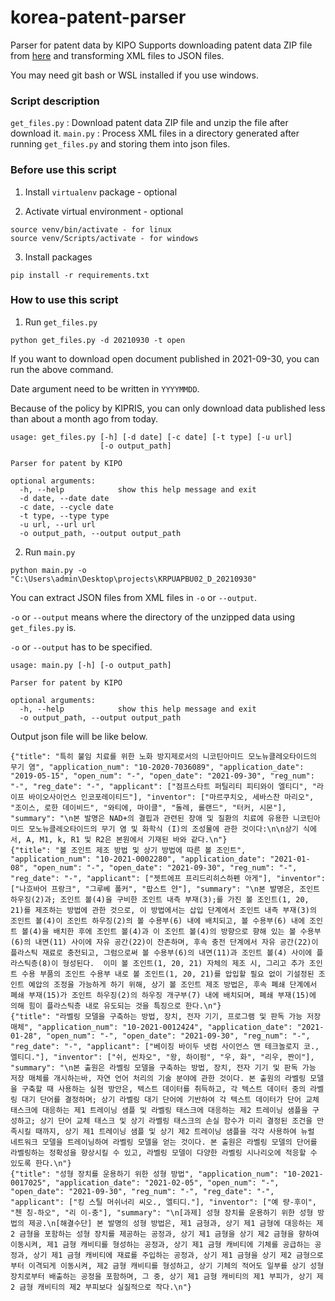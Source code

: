 # korea-patent-parser
Parser for patent data by KIPO
Supports downloading patent data ZIP file from [here](http://ods.kipris.or.kr/) and transforming XML files to JSON files.

You may need git bash or WSL installed if you use windows.

### Script description

`get_files.py` : Download patent data ZIP file and unzip the file after download it.
`main.py` : Process XML files in a directory generated after running `get_files.py` and storing them into json files.

### Before use this script

1. Install `virtualenv` package - optional

2. Activate virtual environment - optional
```
source venv/bin/activate - for linux
source venv/Scripts/activate - for windows
```

3. Install packages
```
pip install -r requirements.txt
```
 
 ### How to use this script

1. Run `get_files.py`
```
python get_files.py -d 20210930 -t open
```
If you want to download open document published in 2021-09-30, you can run the above command.

Date argument need to be written in `YYYYMMDD`.

Because of the policy by KIPRIS, you can only download data published less than about a month ago from today. 
```
usage: get_files.py [-h] [-d date] [-c date] [-t type] [-u url]
                    [-o output_path]

Parser for patent by KIPO

optional arguments:
  -h, --help            show this help message and exit
  -d date, --date date
  -c date, --cycle date
  -t type, --type type
  -u url, --url url
  -o output_path, --output output_path
```
2. Run `main.py`
```
python main.py -o "C:\Users\admin\Desktop\projects\KRPUAPBU02_D_20210930"
```
You can extract JSON files from XML files in `-o` or `--output`.

`-o` or `--output` means where the directory of the unzipped data using `get_files.py` is. 

`-o` or `--output` has to be specified.
```
usage: main.py [-h] [-o output_path]

Parser for patent by KIPO

optional arguments:
  -h, --help            show this help message and exit
  -o output_path, --output output_path
```
Output json file will be like below.
```
{"title": "특히 불임 치료를 위한 노화 방지제로서의 니코틴아미드 모노뉴클레오타이드의 무기 염", "application_num": "10-2020-7036089", "application_date": "2019-05-15", "open_num": "-", "open_date": "2021-09-30", "reg_num": "-", "reg_date": "-", "applicant": ["점프스타트 퍼틸리티 피티와이 엘티디", "라이프 바이오사이언스 인코포레이티드"], "inventor": ["마르쿠치오, 세바스찬 마리오", "조이스, 로한 데이비드", "와티에, 마이클", "돌레, 롤랜드", "터커, 시몬"], "summary": "\n본 발명은 NAD+의 결핍과 관련된 장애 및 질환의 치료에 유용한 니코틴아미드 모노뉴클레오타이드의 무기 염 및 화학식 (I)의 조성물에 관한 것이다:\n\n상기 식에서, A, M1, k, R1 및 R2은 본원에서 기재된 바와 같다.\n"}
{"title": "볼 조인트 제조 방법 및 상기 방법에 따른 볼 조인트", "application_num": "10-2021-0002280", "application_date": "2021-01-08", "open_num": "-", "open_date": "2021-09-30", "reg_num": "-", "reg_date": "-", "applicant": ["젯트에프 프리드리히스하펜 아게"], "inventor": ["나흐바어 프랑크", "그루베 폴커", "팝스트 얀"], "summary": "\n본 발명은, 조인트 하우징(2)과; 조인트 볼(4)을 구비한 조인트 내측 부재(3);를 가진 볼 조인트(1, 20, 21)를 제조하는 방법에 관한 것으로, 이 방법에서는 삽입 단계에서 조인트 내측 부재(3)의 조인트 볼(4)이 조인트 하우징(2)의 볼 수용부(6) 내에 배치되고, 볼 수용부(6) 내에 조인트 볼(4)을 배치한 후에 조인트 볼(4)과 이 조인트 볼(4)의 방향으로 향해 있는 볼 수용부(6)의 내면(11) 사이에 자유 공간(22)이 잔존하며, 후속 충전 단계에서 자유 공간(22)이 플라스틱 재료로 충전되고, 그럼으로써 볼 수용부(6)의 내면(11)과 조인트 볼(4) 사이에 플라스틱층(8)이 형성된다.  이미 볼 조인트(1, 20, 21) 자체의 제조 시, 그리고 추가 조인트 수용 부품의 조인트 수용부 내로 볼 조인트(1, 20, 21)를 압입할 필요 없이 기설정된 조인트 예압의 조정을 가능하게 하기 위해, 상기 볼 조인트 제조 방법은, 후속 폐쇄 단계에서 폐쇄 부재(15)가 조인트 하우징(2)의 하우징 개구부(7) 내에 배치되며, 폐쇄 부재(15)에 의해 힘이 플라스틱층 내로 유도되는 것을 특징으로 한다.\n"}
{"title": "라벨링 모델을 구축하는 방법, 장치, 전자 기기, 프로그램 및 판독 가능 저장 매체", "application_num": "10-2021-0012424", "application_date": "2021-01-28", "open_num": "-", "open_date": "2021-09-30", "reg_num": "-", "reg_date": "-", "applicant": ["베이징 바이두 넷컴 사이언스 앤 테크놀로지 코., 엘티디."], "inventor": ["쉬, 씬차오", "왕, 하이펑", "우, 화", "리우, 짠이"], "summary": "\n본 출원은 라벨링 모델을 구축하는 방법, 장치, 전자 기기 및 판독 가능 저장 매체를 개시하는바, 자연 언어 처리의 기술 분야에 관한 것이다. 본 출원의 라벨링 모델을 구축할 때 사용하는 실현 방안은, 텍스트 데이터를 취득하고, 각 텍스트 데이터 중의 라벨링 대기 단어를 결정하며; 상기 라벨링 대기 단어에 기반하여 각 텍스트 데이터가 단어 교체 태스크에 대응하는 제1 트레이닝 샘플 및 라벨링 태스크에 대응하는 제2 트레이닝 샘플을 구성하고; 상기 단어 교체 태스크 및 상기 라벨링 태스크의 손실 함수가 미리 결정된 조건을 만족시킬 때까지, 상기 제1 트레이닝 샘플 및 상기 제2 트레이닝 샘플을 각각 사용하여 뉴럴 네트워크 모델을 트레이닝하여 라벨링 모델을 얻는 것이다. 본 출원은 라벨링 모델의 단어를 라벨링하는 정확성을 향상시킬 수 있고, 라벨링 모델이 다양한 라벨링 시나리오에 적응할 수 있도록 한다.\n"}
{"title": "성형 장치를 운용하기 위한 성형 방법", "application_num": "10-2021-0017025", "application_date": "2021-02-05", "open_num": "-", "open_date": "2021-09-30", "reg_num": "-", "reg_date": "-", "applicant": ["킹 스틸 머쉬너리 씨오., 엘티디."], "inventor": ["예 량-후이", "첸 칭-하오", "리 이-충"], "summary": "\n[과제] 성형 장치를 운용하기 위한 성형 방법의 제공.\n[해결수단] 본 발명의 성형 방법은, 제1 금형과, 상기 제1 금형에 대응하는 제2 금형을 포함하는 성형 장치를 제공하는 공정과, 상기 제1 금형을 상기 제2 금형을 향하여 이동시켜, 제1 금형 캐비티를 형성하는 공정과, 상기 제1 금형 캐비티에 기체를 공급하는 공정과, 상기 제1 금형 캐비티에 재료를 주입하는 공정과, 상기 제1 금형을 상기 제2 금형으로부터 이격되게 이동시켜, 제2 금형 캐비티를 형성하고, 상기 기체의 적어도 일부를 상기 성형 장치로부터 배출하는 공정을 포함하며, 그 중, 상기 제1 금형 캐비티의 제1 부피가, 상기 제2 금형 캐비티의 제2 부피보다 실질적으로 작다.\n"}

```
